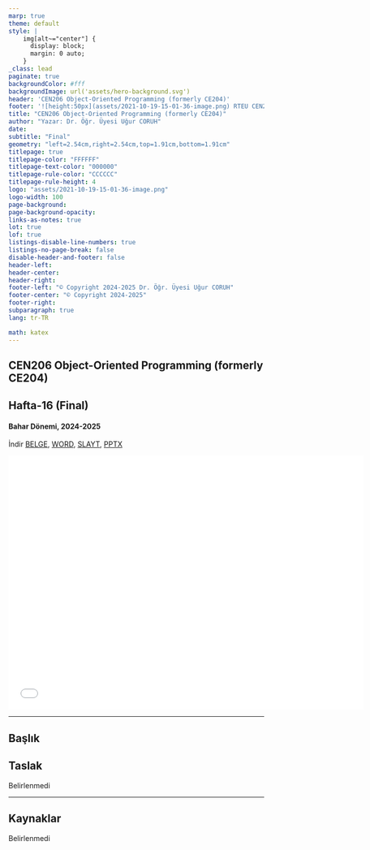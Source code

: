 ```yaml
---
marp: true
theme: default
style: |
    img[alt~="center"] {
      display: block;
      margin: 0 auto;
    }
_class: lead
paginate: true
backgroundColor: #fff
backgroundImage: url('assets/hero-background.svg')
header: 'CEN206 Object-Oriented Programming (formerly CE204)'
footer: '![height:50px](assets/2021-10-19-15-01-36-image.png) RTEU CEN206 Hafta-16'
title: "CEN206 Object-Oriented Programming (formerly CE204)"
author: "Yazar: Dr. Öğr. Üyesi Uğur CORUH"
date:
subtitle: "Final"
geometry: "left=2.54cm,right=2.54cm,top=1.91cm,bottom=1.91cm"
titlepage: true
titlepage-color: "FFFFFF"
titlepage-text-color: "000000"
titlepage-rule-color: "CCCCCC"
titlepage-rule-height: 4
logo: "assets/2021-10-19-15-01-36-image.png"
logo-width: 100 
page-background:
page-background-opacity:
links-as-notes: true
lot: true
lof: true
listings-disable-line-numbers: true
listings-no-page-break: false
disable-header-and-footer: false
header-left:
header-center:
header-right:
footer-left: "© Copyright 2024-2025 Dr. Öğr. Üyesi Uğur CORUH"
footer-center: "© Copyright 2024-2025"
footer-right:
subparagraph: true
lang: tr-TR 

math: katex
---
```


<!-- _backgroundColor: aquq -->

<!-- _color: orange -->

<!-- paginate: false -->

## CEN206 Object-Oriented Programming (formerly CE204)

## Hafta-16 (Final)

#### Bahar Dönemi, 2024-2025

İndir [BELGE](ce204-week-16-final-tr.md_doc.pdf), [WORD](ce204-week-16-final-tr.md_word.docx), [SLAYT](ce204-week-16-final-tr.md_slide.pdf), [PPTX](ce204-week-16-final-tr.md_slide.pptx)

<iframe width=700, height=500 frameBorder=0 src="../ce204-week-16-final-tr.md_slide.html"></iframe>

---

<!-- paginate: true -->

## Başlık

## Taslak

 Belirlenmedi

---

## Kaynaklar

Belirlenmedi 